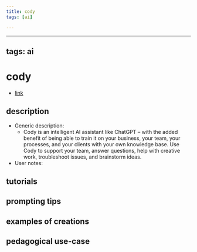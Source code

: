 ```yaml
---
title: cody
tags: [ai]

---
```


---
tags: ai 
---


# cody



* [link](https://www.meetcody.ai/)

## description
* Generic description: 
    * Cody is an intelligent AI assistant like ChatGPT – with the added benefit of being able to train it on your business, your team, your processes, and your clients with your own knowledge base. Use Cody to support your team, answer questions, help with creative work, troubleshoot issues, and brainstorm ideas.
* User notes:

## tutorials

## prompting tips

## examples of creations 

## pedagogical use-case 

